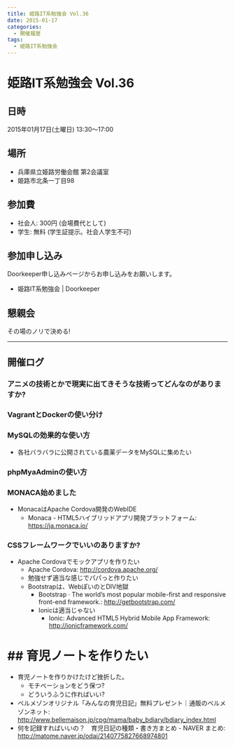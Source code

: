 ```yaml
---
title: 姫路IT系勉強会 Vol.36
date: 2015-01-17
categories:
  - 開催履歴
tags:
  - 姫路IT系勉強会
---
```


# 姫路IT系勉強会 Vol.36

## 日時

2015年01月17日(土曜日) 13:30～17:00

## 場所

- 兵庫県立姫路労働会館 第2会議室
- 姫路市北条一丁目98

## 参加費

- 社会人: 300円 (会場費代として)
- 学生: 無料 (学生証提示。社会人学生不可)

## 参加申し込み

Doorkeeper申し込みページからお申し込みをお願いします。

- 姫路IT系勉強会 | Doorkeeper

## 懇親会

その場のノリで決める!

------------------------------------------------------------------------

## 開催ログ

### アニメの技術とかで現実に出てきそうな技術ってどんなのがありますか?

### VagrantとDockerの使い分け

### MySQLの効果的な使い方

- 各社バラバラに公開されている農薬データをMySQLに集めたい

### phpMyaAdminの使い方

### MONACA始めました

- MonacaはApache Cordova開発のWebIDE
  - Monaca - HTML5ハイブリッドアプリ開発プラットフォーム: <https://ja.monaca.io/>

### CSSフレームワークでいいのありますか?

- Apache Cordovaでモックアプリを作りたい
  - Apache Cordova: <http://cordova.apache.org/>
  - 勉強せず適当な感じでパパっと作りたい
  - Bootstrapは、WebぽいのとDIV地獄
    - Bootstrap · The world’s most popular mobile-first and responsive front-end framework.: <http://getbootstrap.com/>
    - Ionicは適当じゃない
      - Ionic: Advanced HTML5 Hybrid Mobile App Framework: http://ionicframework.com/

# ## 育児ノートを作りたい

- 育児ノートを作りかけたけど挫折した。
  - モチベーションをどう保つ?
  - どういうふうに作ればいい?
- ベルメゾンオリジナル「みんなの育児日記」無料プレゼント｜通販のベルメゾンネット: <http://www.bellemaison.jp/cpg/mama/baby_bdiary/bdiary_index.html>
- 何を記録すればいいの？　育児日記の種類・書き方まとめ - NAVER まとめ: <http://matome.naver.jp/odai/2140775827668974801>
